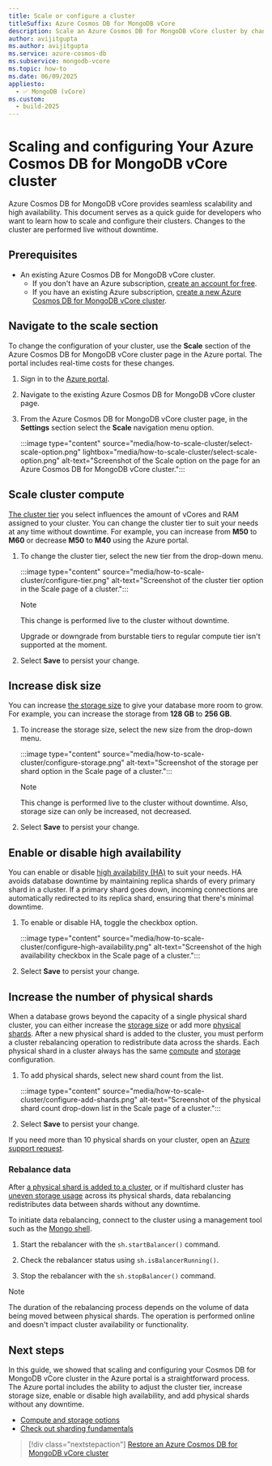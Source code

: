 ```yaml
---
title: Scale or configure a cluster
titleSuffix: Azure Cosmos DB for MongoDB vCore
description: Scale an Azure Cosmos DB for MongoDB vCore cluster by changing the tier and disk size or change the configuration by enabling high availability.
author: avijitgupta
ms.author: avijitgupta
ms.service: azure-cosmos-db
ms.subservice: mongodb-vcore
ms.topic: how-to
ms.date: 06/09/2025
appliesto:
  - ✅ MongoDB (vCore)
ms.custom:
  - build-2025
---
```


# Scaling and configuring Your Azure Cosmos DB for MongoDB vCore cluster

Azure Cosmos DB for MongoDB vCore provides seamless scalability and high availability. This document serves as a quick guide for developers who want to learn how to scale and configure their clusters. Changes to the cluster are performed live without downtime.

## Prerequisites

- An existing Azure Cosmos DB for MongoDB vCore cluster.
  - If you don't have an Azure subscription, [create an account for free](https://azure.microsoft.com/free).
  - If you have an existing Azure subscription, [create a new Azure Cosmos DB for MongoDB vCore cluster](quickstart-portal.md).

## Navigate to the scale section

To change the configuration of your cluster, use the **Scale** section of the Azure Cosmos DB for MongoDB vCore cluster page in the Azure portal. The portal includes real-time costs for these changes.

1. Sign in to the [Azure portal](https://portal.azure.com).

2. Navigate to the existing Azure Cosmos DB for MongoDB vCore cluster page.

3. From the Azure Cosmos DB for MongoDB vCore cluster page, in the **Settings** section select the **Scale** navigation menu option.

   :::image type="content" source="media/how-to-scale-cluster/select-scale-option.png" lightbox="media/how-to-scale-cluster/select-scale-option.png" alt-text="Screenshot of the Scale option on the page for an Azure Cosmos DB for MongoDB vCore cluster.":::

## Scale cluster compute

[The cluster tier](./compute-storage.md#compute-in-azure-cosmos-db-for-mongodb-vcore) you select influences the amount of vCores and RAM assigned to your cluster. You can change the cluster tier to suit your needs at any time without downtime. For example, you can increase from **M50** to **M60** or decrease **M50** to **M40** using the Azure portal.

1. To change the cluster tier, select the new tier from the drop-down menu.

   :::image type="content" source="media/how-to-scale-cluster/configure-tier.png" alt-text="Screenshot of the cluster tier option in the Scale page of a cluster.":::

    > [!NOTE]
    > This change is performed live to the cluster without downtime.
    >
    > Upgrade or downgrade from burstable tiers to regular compute tier isn't supported at the moment.

2. Select **Save** to persist your change.

## Increase disk size

You can increase [the storage size](./compute-storage.md#storage-in-azure-cosmos-db-for-mongodb-vcore) to give your database more room to grow. For example, you can increase the storage from **128 GB** to **256 GB**.

1. To increase the storage size, select the new size from the drop-down menu.

   :::image type="content" source="media/how-to-scale-cluster/configure-storage.png" alt-text="Screenshot of the storage per shard option in the Scale page of a cluster.":::

    > [!NOTE]
    > This change is performed live to the cluster without downtime. Also, storage size can only be increased, not decreased.

2. Select **Save** to persist your change.

## Enable or disable high availability

You can enable or disable [high availability (HA)](./high-availability.md) to suit your needs. HA avoids database downtime by maintaining replica shards of every primary shard in a cluster. If a primary shard goes down, incoming connections are automatically redirected to its replica shard, ensuring that there's minimal downtime.

1. To enable or disable HA, toggle the checkbox option.

   :::image type="content" source="media/how-to-scale-cluster/configure-high-availability.png" alt-text="Screenshot of the high availability checkbox in the Scale page of a cluster.":::

2. Select **Save** to persist your change.

## Increase the number of physical shards

When a database grows beyond the capacity of a single physical shard cluster, you can either increase the [storage size](#increase-disk-size) or add more [physical shards](./partitioning.md#physical-shards). After a new physical shard is added to the cluster, you must perform a cluster rebalancing operation to redistribute data across the shards. Each physical shard in a cluster always has the same [compute](#scale-cluster-compute) and [storage](#increase-disk-size) configuration.

1. To add physical shards, select new shard count from the list.

   :::image type="content" source="media/how-to-scale-cluster/configure-add-shards.png" alt-text="Screenshot of the physical shard count drop-down list in the Scale page of a cluster.":::

1. Select **Save** to persist your change.

If you need more than 10 physical shards on your cluster, open an [Azure support request](/azure/azure-portal/supportability/how-to-create-azure-support-request#create-a-support-request).

### Rebalance data

After [a physical shard is added to a cluster](#increase-the-number-of-physical-shards), or if multishard cluster has [uneven storage usage](./how-to-manage-alerts.md) across its physical shards, data rebalancing redistributes data between shards without any downtime.

To initiate data rebalancing, connect to the cluster using a management tool such as the [Mongo shell](./how-to-connect-mongo-shell.md).

1. Start the rebalancer with the ```sh.startBalancer()``` command.

1. Check the rebalancer status using ```sh.isBalancerRunning()```.

1. Stop the rebalancer with the ```sh.stopBalancer()``` command.

 > [!NOTE]
> The duration of the rebalancing process depends on the volume of data being moved between physical shards. The operation is performed online and doesn't impact cluster availability or functionality.

## Next steps

In this guide, we showed that scaling and configuring your Cosmos DB for MongoDB vCore cluster in the Azure portal is a straightforward process. The Azure portal includes the ability to adjust the cluster tier, increase storage size, enable or disable high availability, and add physical shards without any downtime.

- [Compute and storage options](./compute-storage.md)
- [Check out sharding fundamentals](./partitioning.md)

> [!div class="nextstepaction"]
> [Restore an Azure Cosmos DB for MongoDB vCore cluster](how-to-restore-cluster.md)
